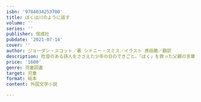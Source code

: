 ```yaml
---
isbn: '9784034253700'
title: ぼくは川のように話す
volume: ''
series: ''
publisher: 偕成社
pubdate: '2021-07-14'
cover: ''
author: ジョーダン・スコット／著 シドニー・スミス／イラスト 原田勝／翻訳
description: 吃音のある詩人をささえた少年の日のできごと。「ぼく」を救った父親の言葉と、美しい川の光景が胸をうつ感動の絵本。
price: '1600'
genre: 児童図書
target: 児童
format: 絵本
content: 外国文学小説

---
```

